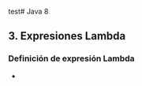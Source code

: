 test# Java 8
## 3. Expresiones Lambda

### Definición de expresión Lambda
* 
<!--stackedit_data:
eyJoaXN0b3J5IjpbLTEzMDc5Mzc3ODFdfQ==
-->
